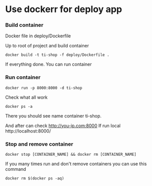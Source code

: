 # Use dockerr for deploy app 

### Build container

Docker file in deploy/Dockerfile

Up to root of project and build container

```
docker build -t ti-shop -f deploy/Dockerfile .
```

If everything done. You can run container 

### Run container 

```
docker run -p 8000:8000 -d ti-shop
```

Check what all work 

```
docker ps -a 
```

There you should see name container ti-shop. 

And after can check http://you-ip.com:8000
If run local http://localhost:8000/

### Stop and remove container 

```
docker stop [CONTAINER_NAME] && docker rm [CONTAINER_NAME]
```

If you many times run and don't remove containers you can use this command 

```
docker rm $(docker ps -aq)
```

